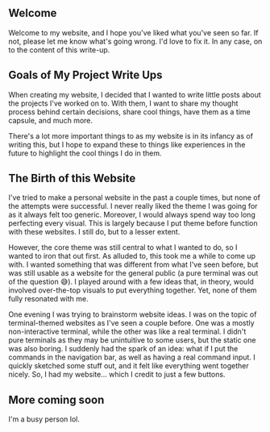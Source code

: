 ## Welcome

Welcome to my website, and I hope you've liked what you've seen so far.
If not, please let me know what's going wrong. I'd love to fix it.
In any case, on to the content of this write-up.

## Goals of My Project Write Ups

When creating my website, I decided that I wanted to write little posts
about the projects I've worked on to. With them, I want to share my thought process
behind certain decisions, share cool things, have them as a time capsule, and
much more.

There's a lot more important things to as my website is in its infancy as of
writing this, but I hope to expand these to things like experiences in the
future to highlight the cool things I do in them.

## The Birth of this Website

I've tried to make a personal website in the past a couple times, but none of
the attempts were successful. I never really liked the theme I was going for
as it always felt too generic. Moreover, I would always spend way too long
perfecting every visual. This is largely because I put theme before function
with these websites. I still do, but to a lesser extent.

However, the core theme was still central to what I wanted to do, so I wanted
to iron that out first. As alluded to, this took me a while to come up with.
I wanted something that was different from what I've seen before, but
was still usable as a website for the general public (a pure
terminal was out of the question 😅). I played around with a few ideas that,
in theory, would involved over-the-top visuals to put everything together.
Yet, none of them fully resonated with me.

One evening I was trying to brainstorm website ideas. I was on the topic of
terminal-themed websites as I've seen a couple before. One was a mostly
non-interactive terminal, while the other was like a real terminal. I didn't
pure terminals as they may be unintuitive to some users, but the static one
was also boring. I suddenly had the spark of an idea: what if I put the
commands in the navigation bar, as well as having a real command input. I
quickly sketched some stuff out, and it felt like everything went together
nicely. So, I had my website... which I credit to just a few buttons.

## More coming soon

I'm a busy person lol.
